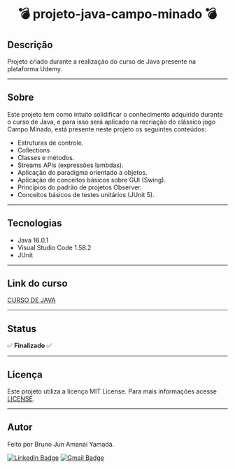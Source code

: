 <h1 align="center">💣 projeto-java-campo-minado 💣</h1> 

## Descrição

Projeto criado durante a realização do curso de Java presente na plataforma Udemy.

***

## Sobre 

Este projeto tem como intuito solidificar o conhecimento adquirido durante o curso de Java, e para isso será aplicado na recriação do clássico jogo Campo Minado, está presente neste projeto os seguintes conteúdos:

* Estruturas de controle.
* Collections
* Classes e métodos.
* Streams APIs (expressões lambdas).
* Aplicação do paradigma orientado a objetos.
* Aplicação de conceitos básicos sobre GUI (Swing).
* Princípios do padrão de projetos Observer.
* Conceitos básicos de testes unitários (JUnit 5).

***

## Tecnologias

* Java 16.0.1
* Visual Studio Code 1.58.2
* JUnit 

***

## Link do curso

<a href = "https://www.udemy.com/share/101rUm2@FEdKVGJgS1QOe0NKBXFxfhRuSg==/"> CURSO DE JAVA </a>

***

## Status

:white_check_mark: **Finalizado** :white_check_mark:

***

## Licença

Este projeto utiliza a licença MIT License. Para mais informações acesse <a href="https://github.com/BrunoJun/projeto-java-campo-minado/blob/32ac135d0498e33aa3174d5b334a163b6f3c45a0/LICENSE">LICENSE</a>.

***

## Autor

Feito por Bruno Jun Amanai Yamada.

[![Linkedin Badge](https://img.shields.io/badge/-BrunoJun-blue?style=flat-square&logo=Linkedin&logoColor=white&link=https://www.linkedin.com/in/brunojun//)](https://www.linkedin.com/in/brunojun/) [![Gmail Badge](https://img.shields.io/badge/-brunojun7@gmail.com-c14438?style=flat-square&logo=Gmail&logoColor=white&link=mailto:brunojun7@gmail.com)](mailto:brunojun7@gmail.com)
